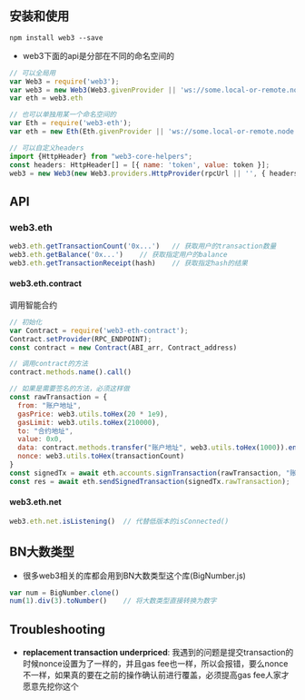 ## 安装和使用

```shell
npm install web3 --save
```

- web3下面的api是分部在不同的命名空间的

```javascript
// 可以全局用
var Web3 = require('web3');
var web3 = new Web3(Web3.givenProvider || 'ws://some.local-or-remote.node:8546');
var eth = web3.eth

// 也可以单独用某一个命名空间的
var Eth = require('web3-eth');
var eth = new Eth(Eth.givenProvider || 'ws://some.local-or-remote.node:8546');

// 可以自定义headers
import {HttpHeader} from "web3-core-helpers";
const headers: HttpHeader[] = [{ name: 'token', value: token }];
web3 = new Web3(new Web3.providers.HttpProvider(rpcUrl || '', { headers }));
```

## API

### web3.eth

```javascript
web3.eth.getTransactionCount('0x...')	// 获取用户的transaction数量
web3.eth.getBalance('0x...')	// 获取指定用户的balance
web3.eth.getTransactionReceipt(hash)	// 获取指定hash的结果
```

#### web3.eth.contract

调用智能合约

```javascript
// 初始化
var Contract = require('web3-eth-contract');
Contract.setProvider(RPC_ENDPOINT);
const contract = new Contract(ABI_arr, Contract_address)

// 调用contract的方法
contract.methods.name().call()	

// 如果是需要签名的方法，必须这样做
const rawTransaction = {
  from: "账户地址",
  gasPrice: web3.utils.toHex(20 * 1e9),
  gasLimit: web3.utils.toHex(210000),
  to: "合约地址",
  value: 0x0,
  data: contract.methods.transfer("账户地址", web3.utils.toHex(1000)).encodeABI(),	// 调用合约的方法的话data得是这样
  nonce: web3.utils.toHex(transactionCount)
}
const signedTx = await eth.accounts.signTransaction(rawTransaction, "账户的private key");
const res = await eth.sendSignedTransaction(signedTx.rawTransaction);	// 发送transaction到network，注意链上必须有矿工来在挖矿该transaction才能执行完成
```

#### web3.eth.net

```javascript
web3.eth.net.isListening()	// 代替低版本的isConnected()
```

## BN大数类型

-  很多web3相关的库都会用到BN大数类型这个库(BigNumber.js)

```javascript
var num = BigNumber.clone()
num(1).div(3).toNumber()	// 将大数类型直接转换为数字
```

## Troubleshooting

- **replacement transaction underpriced**: 我遇到的问题是提交transaction的时候nonce设置为了一样的，并且gas fee也一样，所以会报错，要么nonce不一样，如果真的要在之前的操作确认前进行覆盖，必须提高gas fee人家才愿意先挖你这个
